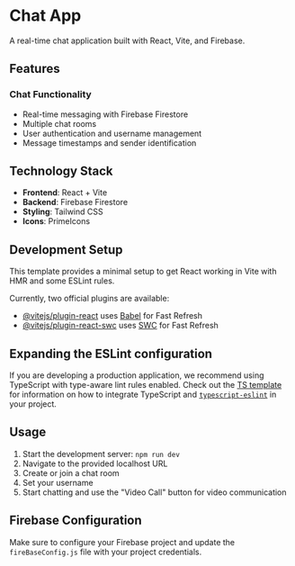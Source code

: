 # Chat App

A real-time chat application built with React, Vite, and Firebase.

## Features

### Chat Functionality
- Real-time messaging with Firebase Firestore
- Multiple chat rooms
- User authentication and username management
- Message timestamps and sender identification

## Technology Stack

- **Frontend**: React + Vite
- **Backend**: Firebase Firestore
- **Styling**: Tailwind CSS
- **Icons**: PrimeIcons

## Development Setup

This template provides a minimal setup to get React working in Vite with HMR and some ESLint rules.

Currently, two official plugins are available:

- [@vitejs/plugin-react](https://github.com/vitejs/vite-plugin-react/blob/main/packages/plugin-react) uses [Babel](https://babeljs.io/) for Fast Refresh
- [@vitejs/plugin-react-swc](https://github.com/vitejs/vite-plugin-react/blob/main/packages/plugin-react-swc) uses [SWC](https://swc.rs/) for Fast Refresh

## Expanding the ESLint configuration

If you are developing a production application, we recommend using TypeScript with type-aware lint rules enabled. Check out the [TS template](https://github.com/vitejs/vite/tree/main/packages/create-vite/template-react-ts) for information on how to integrate TypeScript and [`typescript-eslint`](https://typescript-eslint.io) in your project.

## Usage

1. Start the development server: `npm run dev`
2. Navigate to the provided localhost URL
3. Create or join a chat room
4. Set your username
5. Start chatting and use the "Video Call" button for video communication

## Firebase Configuration

Make sure to configure your Firebase project and update the `fireBaseConfig.js` file with your project credentials.
